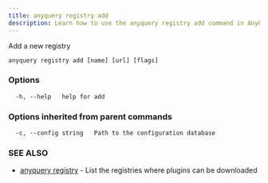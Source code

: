 ```yaml
---
title: anyquery registry add
description: Learn how to use the anyquery registry add command in AnyQuery.
---
```


Add a new registry

```
anyquery registry add [name] [url] [flags]
```

### Options

```
  -h, --help   help for add
```

### Options inherited from parent commands

```
  -c, --config string   Path to the configuration database
```

### SEE ALSO

* [anyquery registry](../anyquery_registry)	 - List the registries where plugins can be downloaded
